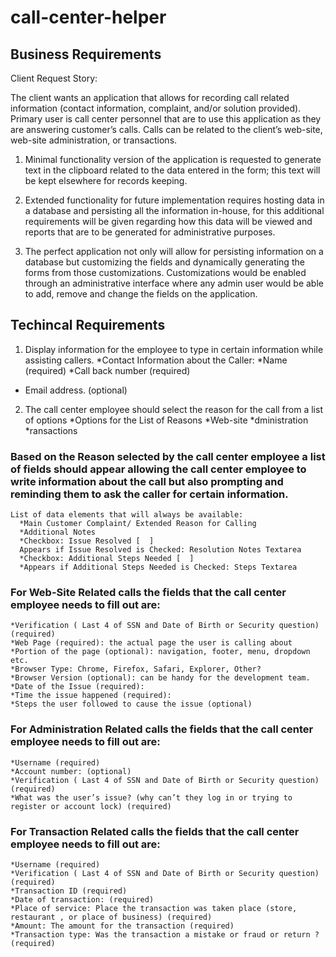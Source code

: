 # call-center-helper

##  Business Requirements

Client Request Story:

The client wants an application that allows for recording call related information (contact information, complaint, and/or solution provided). Primary user is call center personnel that are to use this application as they are answering customer’s calls. Calls can be related to the client’s web-site, web-site administration, or transactions. 

1. Minimal functionality version of the application is requested to generate text in the clipboard related to the data entered in the form; this text will be kept elsewhere for records keeping.

2. Extended functionality for future implementation requires hosting data in a database and persisting all the information in-house, for this additional requirements will be given regarding how this data will be viewed and reports that are to be generated for administrative purposes.

3. The perfect application not only will allow for persisting information on a database but customizing the fields and dynamically generating the forms from those customizations. Customizations would be enabled through an administrative interface where any admin user would be able to add, remove and change the fields on the application.

 ## Techincal Requirements

1. Display information for the employee to type in certain information while assisting callers.
  *Contact Information about the Caller:
  *Name (required)
  *Call back number (required)
  * Email address. (optional)
  
2. The call center employee should select the reason for the call from a list of options
  *Options for the List of Reasons
     *Web-site
     *dministration
     *ransactions


### Based on the Reason selected by the call center employee a list of fields should appear allowing the call center employee to write information about the call but also prompting and reminding them to ask the caller for certain information.

    List of data elements that will always be available:
      *Main Customer Complaint/ Extended Reason for Calling
      *Additional Notes
      *Checkbox: Issue Resolved [  ]
      Appears if Issue Resolved is Checked: Resolution Notes Textarea
      *Checkbox: Additional Steps Needed [  ]
      *Appears if Additional Steps Needed is Checked: Steps Textarea
    
### For Web-Site Related calls the fields that the call center employee needs to fill out are:

    *Verification ( Last 4 of SSN and Date of Birth or Security question)  (required)
    *Web Page (required): the actual page the user is calling about
    *Portion of the page (optional): navigation, footer, menu, dropdown etc.
    *Browser Type: Chrome, Firefox, Safari, Explorer, Other?
    *Browser Version (optional): can be handy for the development team.
    *Date of the Issue (required):
    *Time the issue happened (required):
    *Steps the user followed to cause the issue (optional)


### For Administration Related calls the fields that the call center employee needs to fill out are:

    *Username (required)
    *Account number: (optional)
    *Verification ( Last 4 of SSN and Date of Birth or Security question)  (required)
    *What was the user’s issue? (why can’t they log in or trying to register or account lock) (required)


### For Transaction Related calls the fields that the call center employee needs to fill out are:

    *Username (required)
    *Verification ( Last 4 of SSN and Date of Birth or Security question)  (required)
    *Transaction ID (required)
    *Date of transaction: (required)
    *Place of service: Place the transaction was taken place (store, restaurant , or place of business) (required)
    *Amount: The amount for the transaction (required)
    *Transaction type: Was the transaction a mistake or fraud or return ? (required)

